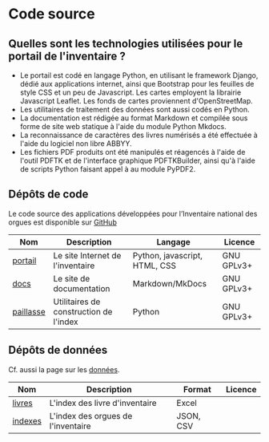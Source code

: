 # Code source

## Quelles sont les technologies utilisées pour le portail de l'inventaire ?
- Le portail est codé en langage Python, en utilisant le framework Django, dédié aux applications internet, ainsi que Bootstrap pour les feuilles de style CSS et un peu de Javascript. Les cartes employent la librairie Javascript Leaflet. Les fonds de cartes proviennent d'OpenStreetMap.
- Les utilitaires de traitement des données sont aussi codés en Python.
- La documentation est rédigée au format Markdown et compilée sous forme de site web statique à l'aide du module Python Mkdocs.
- La reconnaissance de caractères des livres numérisés a été effectuée à l'aide du logiciel non libre ABBYY.
- Les fichiers PDF produits ont été manipulés et réagencés à l'aide de l'outil PDFTK et de l'interface graphique PDFTKBuilder, ainsi qu'à l'aide de scripts Python faisant appel à au module PyPDF2.

## Dépôts de code

Le code source des applications développées pour l’Inventaire national des orgues
est disponible sur [GitHub](https://github.com/inventaire-des-orgues/)

| Nom                                                                         | Description                                                               | Langage               | Licence    |
| --------------------------------------------------------------------------- | ------------------------------------------------------------------------- | --------------------- | ---------- |
| [portail](https://github.com/inventaire-des-orgues/portail)                 | Le site Internet de l'inventaire                                          | Python, javascript, HTML, CSS |  	GNU GPLv3+   |
| [docs](https://github.com/inventaire-des-orgues/docs)                       | Le site de documentation                                                  | Markdown/MkDocs       |  	GNU GPLv3+           |
| [paillasse](https://github.com/inventaire-des-orgues/paillasse)             | Utilitaires de construction de l'index                                    | Python                |  	GNU GPLv3+           |


## Dépôts de données

Cf. aussi la page sur les [données](donnees.md).

| Nom                                                                         | Description                                                               | Format                | Licence    |
| --------------------------------------------------------------------------- | ------------------------------------------------------------------------- | --------------------- | ---------- |
| [livres](https://github.com/inventaire-des-orgues/livres)                   | L'index des livre d'inventaire                                            | Excel                 |            |
| [indexes](https://github.com/inventaire-des-orgues/indexes)                 | L'index des orgues de l'inventaire                                        | JSON, CSV             |            |
